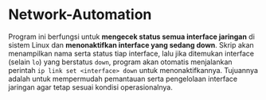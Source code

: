 # Network-Automation
Program ini berfungsi untuk **mengecek status semua interface jaringan** di sistem Linux dan **menonaktifkan interface yang sedang down**.
Skrip akan menampilkan nama serta status tiap interface, lalu jika ditemukan interface (selain `lo`) yang berstatus `down`, program akan otomatis menjalankan perintah `ip link set <interface> down` untuk menonaktifkannya.
Tujuannya adalah untuk mempermudah pemantauan serta pengelolaan interface jaringan agar tetap sesuai kondisi operasionalnya.
